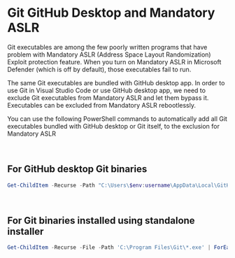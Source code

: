 # Git GitHub Desktop and Mandatory ASLR

Git executables are among the few poorly written programs that have problem with Mandatory ASLR (Address Space Layout Randomization) Exploit protection feature. When you turn on Mandatory ASLR in Microsoft Defender (which is off by default), those executables fail to run.

The same Git executables are bundled with GitHub desktop app. In order to use Git in Visual Studio Code or use GitHub desktop app, we need to exclude Git executables from Mandatory ASLR and let them bypass it. Executables can be excluded from Mandatory ASLR rebootlessly.

You can use the following PowerShell commands to automatically add all Git executables bundled with GitHub desktop or Git itself, to the exclusion for Mandatory ASLR

<br>

## For GitHub desktop Git binaries

```powershell
Get-ChildItem -Recurse -Path "C:\Users\$env:username\AppData\Local\GitHubDesktop\*\resources\app\git\*.exe" | ForEach-Object -Process { Set-ProcessMitigation -Name $_.Name -Disable ForceRelocateImages }
```

<br>

## For Git binaries installed using standalone installer

```powershell
Get-ChildItem -Recurse -File -Path 'C:\Program Files\Git\*.exe' | ForEach-Object -Process { Set-ProcessMitigation -Name $_.Name -Disable ForceRelocateImages }
```

<br>
